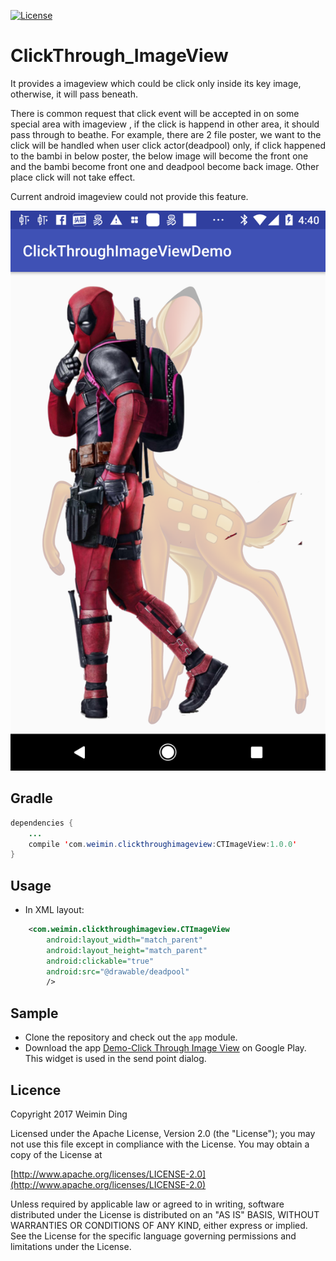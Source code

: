[![License](https://img.shields.io/badge/license-Apache%202-green.svg)](https://www.apache.org/licenses/LICENSE-2.0)

# ClickThrough_ImageView
It provides a imageview which could be click only inside its key image, otherwise, it will pass beneath.

There is common request that click event will be accepted in on some special area with imageview , if the click is happend in other area, it should pass through to beathe. For example, there are 2 file poster, we want to the click will be handled when user click actor(deadpool) only, if click happened to the bambi in below poster, the below image will become the front one and the bambi become front one and deadpool become back image. Other place click will not take effect.

Current android imageview could not provide this feature.

![Screenshot](https://raw.githubusercontent.com/alading/ClickThroughImageView/master/ClickThroughImageViewDemo/screenshot/2pic.png)



## Gradle

```java
dependencies {
	...
	compile 'com.weimin.clickthroughimageview:CTImageView:1.0.0'
}
```

## Usage

* In XML layout: 

```xml
    <com.weimin.clickthroughimageview.CTImageView
        android:layout_width="match_parent"
        android:layout_height="match_parent"
        android:clickable="true"
        android:src="@drawable/deadpool" 
        />
```
## Sample
* Clone the repository and check out the `app` module.
* Download the app [Demo-Click Through Image View](https://play.google.com/store/apps/details?id=com.applandus.ringmyphone.android) on Google Play. This widget is used in the send point dialog.

## Licence
Copyright 2017 Weimin Ding

Licensed under the Apache License, Version 2.0 (the "License");
you may not use this file except in compliance with the License.
You may obtain a copy of the License at

[http://www.apache.org/licenses/LICENSE-2.0](http://www.apache.org/licenses/LICENSE-2.0)

Unless required by applicable law or agreed to in writing, software
distributed under the License is distributed on an "AS IS" BASIS,
WITHOUT WARRANTIES OR CONDITIONS OF ANY KIND, either express or implied.
See the License for the specific language governing permissions and
limitations under the License.
